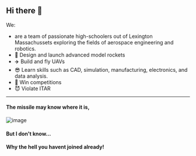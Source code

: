 ## Hi there 👋

We:
* are a team of passionate high-schoolers out of Lexington Massachussets exploring the fields of aerospace engineering and robotics.
* :rocket: Design and launch advanced model rockets 
* :airplane: Build and fly UAVs
* :sunglasses: Learn skills such as CAD, simulation, manufacturing, electronics, and data analysis.
* :muscle: Win competitions
* :smiling_imp: Violate ITAR
- - - -
#### The missile may know where it is,
![image](https://user-images.githubusercontent.com/26860328/182507514-d7255c4d-3919-48e5-ac0f-178cde0b8dd0.png)

#### But I don't know...
#### Why the hell you havent joined already!
